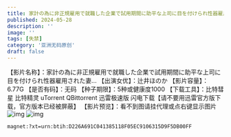 ```yaml
---
title: 家計の為に非正規雇用で就職した企業で試用期間に助平な上司に目を付けられ性器雇用された妻…
published: 2024-05-28
description: ''
image: ''
tags: [失禁]
category: '亚洲无码原创'
draft: false 
---
```

【影片名称】：家計の為に非正規雇用で就職した企業で試用期間に助平な上司に目を付けられ性器雇用された妻…
【出演女优】：辻井ほのか
【影片容量】：6.77G
【是否有码】：无码
【种子期限】：5种或健康度1000
【下载工具】：比特彗星 比特精灵 uTorrent QBittorrent 迅雷极速版 闪电下载【请不要用迅雷官方版下载，官方版本已经被屏蔽】
【影片预览】：看不到图请挂代理或点右键显示图片
![img](https://brrub.us/tupian/forum/202405/27/073601icrncb0bwy0a1yr0.jpg)
![img](https://brrub.us/tupian/forum/202405/27/073601wja6j1qz111bjmm5.jpg)

```
magnet:?xt=urn:btih:D226A691C041385118F05EC9106315D9F5DB00FF

```
